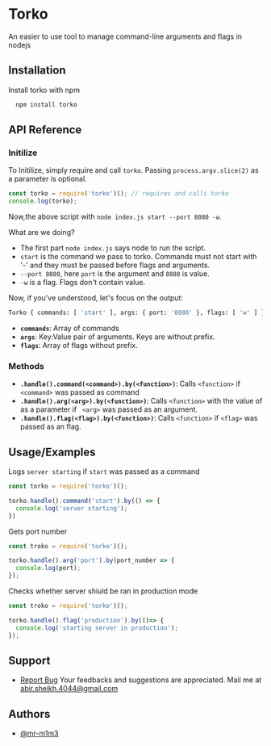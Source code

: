 
# Torko
An easier to use tool to manage command-line arguments and flags in nodejs
## Installation

Install torko with npm

```bash
  npm install torko
```
 ## API Reference

### Initilize

To Initilize, simply require and call `torko`. Passing `process.argv.slice(2)` as a parameter is optional.
```javascript
const torko = require('torko')(); // requires and calls torko
console.log(torko);
```
Now,the above script with `node index.js start --port 8080 -w`.

What are we doing?
- The first part `node index.js` says node to run the script.
- `start` is the command we pass to torko. Commands must not start with '-' and they must be passed before flags and arguments.
- `--port 8080`, here `port` is the argument and `8080` is value.
- `-w` is a flag. Flags don't contain value.

Now, if you've understood, let's focus on the output:
```bash
Torko { commands: [ 'start' ], args: { port: '8080' }, flags: [ 'w' ] }
```
- **`commands`**: Array of commands
- **`args`**: Key:Value pair of arguments. Keys are without prefix.
- **`flags`**: Array of flags without prefix.

### Methods
- **`.handle().command(<command>).by(<function>)`**: Calls `<function>` if `<command>` was passed as command
- **`.handle().arg(<arg>).by(<function>)`**: Calls `<function>` with the value of <arg> as a parameter if ` <arg>`  was passed as an argument.
- **`.handle().flag(<flag>).by(<function>)`**: Calls `<function>` if `<flag>`  was passed as an flag.
## Usage/Examples

Logs `server starting` if `start` was passed as a command
```javascript
const torko = require('torko')();

torko.handle().command('start').by(() => {
  console.log('server starting');
})
```

Gets port number
```javascript
const troko = require('torko')();

torko.handle().arg('port').by(port_number => {
  console.log(port);
});
```

Checks whether server shiuld be ran in production mode
```javascript
const troko = require('torko')();

torko.handle().flag('production').by(()=> {
  console.log('starting server in production');
});

```


## Support
- [Report Bug](https://github.com/Mr-M1M3/torko)
Your feedbacks and suggestions are appreciated. Mail me at abir.sheikh.4044@gmail.com

## Authors

- [@mr-m1m3](https://www.github.com/mr-m1m3)


